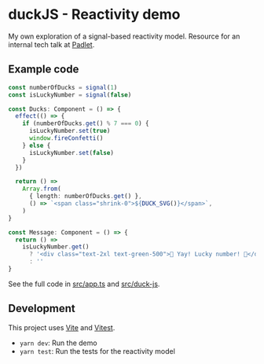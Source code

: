 # duckJS - Reactivity demo

My own exploration of a signal-based reactivity model. Resource for an internal tech talk at [Padlet](https://padlet.com).

## Example code

```ts
const numberOfDucks = signal(1)
const isLuckyNumber = signal(false)

const Ducks: Component = () => {
  effect(() => {
    if (numberOfDucks.get() % 7 === 0) {
      isLuckyNumber.set(true)
      window.fireConfetti()
    } else {
      isLuckyNumber.set(false)
    }
  })

  return () =>
    Array.from(
      { length: numberOfDucks.get() },
      () => `<span class="shrink-0">${DUCK_SVG()}</span>`,
    )
}

const Message: Component = () => {
  return () =>
    isLuckyNumber.get()
      ? '<div class="text-2xl text-green-500">🎉 Yay! Lucky number! 🎉</div>'
      : ''
}
```

See the full code in [src/app.ts](./src/app.ts) and [src/duck-js](./src/duck-js.ts).

## Development

This project uses [Vite](https://vite.dev/) and [Vitest](https://vitest.dev/).

- `yarn dev`: Run the demo
- `yarn test`: Run the tests for the reactivity model
